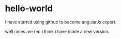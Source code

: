 # hello-world
I have started using github to become angularJs expert.

well roses are red 
i think i have made a new version.
